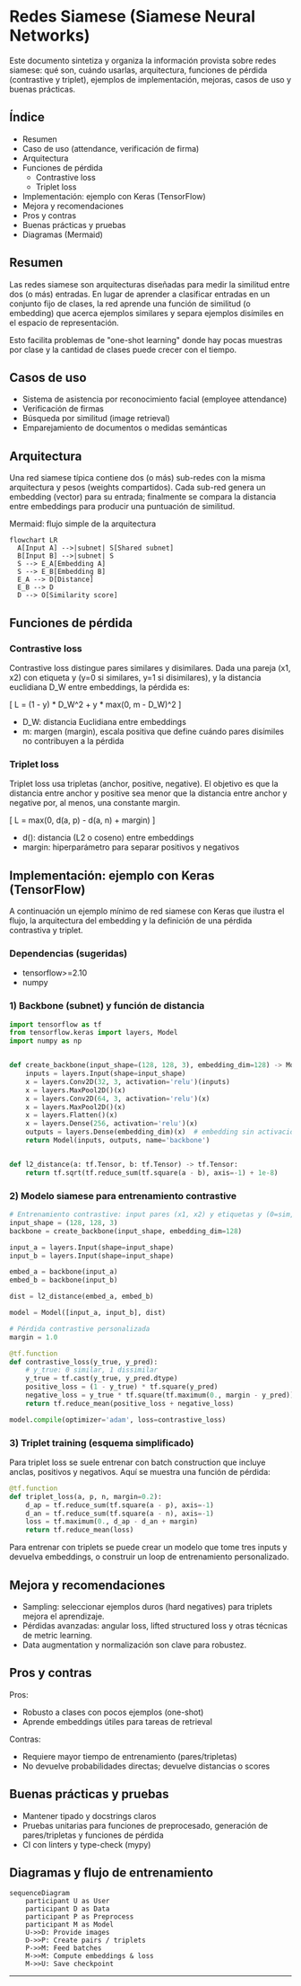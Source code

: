 # Redes Siamese (Siamese Neural Networks)

Este documento sintetiza y organiza la información provista sobre redes siamese: qué son, cuándo usarlas, arquitectura, funciones de pérdida (contrastive y triplet), ejemplos de implementación, mejoras, casos de uso y buenas prácticas.

## Índice

- Resumen
- Caso de uso (attendance, verificación de firma)
- Arquitectura
- Funciones de pérdida
  - Contrastive loss
  - Triplet loss
- Implementación: ejemplo con Keras (TensorFlow)
- Mejora y recomendaciones
- Pros y contras
- Buenas prácticas y pruebas
- Diagramas (Mermaid)

## Resumen

Las redes siamese son arquitecturas diseñadas para medir la similitud entre dos (o más) entradas. En lugar de aprender a clasificar entradas en un conjunto fijo de clases, la red aprende una función de similitud (o embedding) que acerca ejemplos similares y separa ejemplos disímiles en el espacio de representación.

Esto facilita problemas de "one-shot learning" donde hay pocas muestras por clase y la cantidad de clases puede crecer con el tiempo.

## Casos de uso

- Sistema de asistencia por reconocimiento facial (employee attendance)
- Verificación de firmas
- Búsqueda por similitud (image retrieval)
- Emparejamiento de documentos o medidas semánticas

## Arquitectura

Una red siamese típica contiene dos (o más) sub-redes con la misma arquitectura y pesos (weights compartidos). Cada sub-red genera un embedding (vector) para su entrada; finalmente se compara la distancia entre embeddings para producir una puntuación de similitud.

Mermaid: flujo simple de la arquitectura

```mermaid
flowchart LR
  A[Input A] -->|subnet| S[Shared subnet]
  B[Input B] -->|subnet| S
  S --> E_A[Embedding A]
  S --> E_B[Embedding B]
  E_A --> D[Distance]
  E_B --> D
  D --> O[Similarity score]
```

## Funciones de pérdida

### Contrastive loss

Contrastive loss distingue pares similares y disimilares. Dada una pareja (x1, x2) con etiqueta y (y=0 si similares, y=1 si disimilares), y la distancia euclidiana D_W entre embeddings, la pérdida es:

\[ L = (1 - y) * D_W^2 + y * max(0, m - D_W)^2 \]

- D_W: distancia Euclidiana entre embeddings
- m: margen (margin), escala positiva que define cuándo pares disímiles no contribuyen a la pérdida

### Triplet loss

Triplet loss usa tripletas (anchor, positive, negative). El objetivo es que la distancia entre anchor y positive sea menor que la distancia entre anchor y negative por, al menos, una constante margin.

\[ L = max(0, d(a, p) - d(a, n) + margin) \]

- d(): distancia (L2 o coseno) entre embeddings
- margin: hiperparámetro para separar positivos y negativos

## Implementación: ejemplo con Keras (TensorFlow)

A continuación un ejemplo mínimo de red siamese con Keras que ilustra el flujo, la arquitectura del embedding y la definición de una pérdida contrastiva y triplet.

### Dependencias (sugeridas)

- tensorflow>=2.10
- numpy

### 1) Backbone (subnet) y función de distancia

```python
import tensorflow as tf
from tensorflow.keras import layers, Model
import numpy as np


def create_backbone(input_shape=(128, 128, 3), embedding_dim=128) -> Model:
    inputs = layers.Input(shape=input_shape)
    x = layers.Conv2D(32, 3, activation='relu')(inputs)
    x = layers.MaxPool2D()(x)
    x = layers.Conv2D(64, 3, activation='relu')(x)
    x = layers.MaxPool2D()(x)
    x = layers.Flatten()(x)
    x = layers.Dense(256, activation='relu')(x)
    outputs = layers.Dense(embedding_dim)(x)  # embedding sin activación final
    return Model(inputs, outputs, name='backbone')


def l2_distance(a: tf.Tensor, b: tf.Tensor) -> tf.Tensor:
    return tf.sqrt(tf.reduce_sum(tf.square(a - b), axis=-1) + 1e-8)
```

### 2) Modelo siamese para entrenamiento contrastive

```python
# Entrenamiento contrastive: input pares (x1, x2) y etiquetas y (0=sim, 1=dis)
input_shape = (128, 128, 3)
backbone = create_backbone(input_shape, embedding_dim=128)

input_a = layers.Input(shape=input_shape)
input_b = layers.Input(shape=input_shape)

embed_a = backbone(input_a)
embed_b = backbone(input_b)

dist = l2_distance(embed_a, embed_b)

model = Model([input_a, input_b], dist)

# Pérdida contrastive personalizada
margin = 1.0

@tf.function
def contrastive_loss(y_true, y_pred):
    # y_true: 0 similar, 1 dissimilar
    y_true = tf.cast(y_true, y_pred.dtype)
    positive_loss = (1 - y_true) * tf.square(y_pred)
    negative_loss = y_true * tf.square(tf.maximum(0., margin - y_pred))
    return tf.reduce_mean(positive_loss + negative_loss)

model.compile(optimizer='adam', loss=contrastive_loss)
```

### 3) Triplet training (esquema simplificado)

Para triplet loss se suele entrenar con batch construction que incluye anclas, positivos y negativos. Aquí se muestra una función de pérdida:

```python
@tf.function
def triplet_loss(a, p, n, margin=0.2):
    d_ap = tf.reduce_sum(tf.square(a - p), axis=-1)
    d_an = tf.reduce_sum(tf.square(a - n), axis=-1)
    loss = tf.maximum(0., d_ap - d_an + margin)
    return tf.reduce_mean(loss)
```

Para entrenar con triplets se puede crear un modelo que tome tres inputs y devuelva embeddings, o construir un loop de entrenamiento personalizado.

## Mejora y recomendaciones

- Sampling: seleccionar ejemplos duros (hard negatives) para triplets mejora el aprendizaje.
- Pérdidas avanzadas: angular loss, lifted structured loss y otras técnicas de metric learning.
- Data augmentation y normalización son clave para robustez.

## Pros y contras

Pros:
- Robusto a clases con pocos ejemplos (one-shot)
- Aprende embeddings útiles para tareas de retrieval

Contras:
- Requiere mayor tiempo de entrenamiento (pares/tripletas)
- No devuelve probabilidades directas; devuelve distancias o scores

## Buenas prácticas y pruebas

- Mantener tipado y docstrings claros
- Pruebas unitarias para funciones de preprocesado, generación de pares/tripletas y funciones de pérdida
- CI con linters y type-check (mypy)

## Diagramas y flujo de entrenamiento

```mermaid
sequenceDiagram
    participant U as User
    participant D as Data
    participant P as Preprocess
    participant M as Model
    U->>D: Provide images
    D->>P: Create pairs / triplets
    P->>M: Feed batches
    M->>M: Compute embeddings & loss
    M->>U: Save checkpoint
```

---